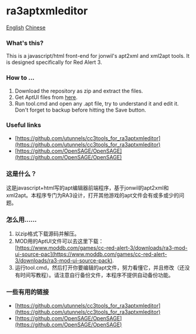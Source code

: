 # ra3aptxmleditor
[English]()  [Chinese]()

### What's this?
This is a javascript/html front-end for jonwil's apt2xml and xml2apt tools. It is designed specifically for Red Alert 3.

### How to ...
1. Download the repository as zip and extract the files.
2. Get AptUI files from [here](https://www.moddb.com/games/cc-red-alert-3/downloads/ra3-mod-ui-source-pack).
3. Run tool.cmd and open any .apt file, try to understand it and edit it. Don't forget to backup before hitting the Save button.

### Useful links
- [https://github.com/utunnels/cc3tools_for_ra3aptxmleditor](https://github.com/utunnels/cc3tools_for_ra3aptxmleditor)
- [https://github.com/OpenSAGE/OpenSAGE](https://github.com/OpenSAGE/OpenSAGE)

### 这是什么？
这是javascript+html写的apt编辑器前端程序，基于jonwil的apt2xml和xml2apt。本程序专门为RA3设计，打开其他游戏的apt文件会有或多或少的问题。

### 怎么用……
1. 以zip格式下载源码并解压。
2. MOD用的AptUI文件可以去这里下载：[https://www.moddb.com/games/cc-red-alert-3/downloads/ra3-mod-ui-source-pac](https://www.moddb.com/games/cc-red-alert-3/downloads/ra3-mod-ui-source-pack).
3. 运行tool.cmd，然后打开你要编辑的apt文件，努力看懂它，并且修改（还没有时间写教程）。请注意自行备份文件，本程序不提供自动备份功能。

### 一些有用的链接
- [https://github.com/utunnels/cc3tools_for_ra3aptxmleditor](https://github.com/utunnels/cc3tools_for_ra3aptxmleditor)
- [https://github.com/OpenSAGE/OpenSAGE](https://github.com/OpenSAGE/OpenSAGE)

